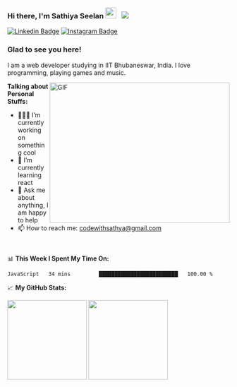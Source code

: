 ### Hi there, I'm Sathiya Seelan <img src="https://media.giphy.com/media/hvRJCLFzcasrR4ia7z/giphy.gif" width="25px"> &nbsp; ![](https://visitor-badge.glitch.me/badge?page_id=myselfsathya.myselfsathya)

[![Linkedin Badge](https://img.shields.io/badge/-LinkedIn-0e76a8?style=flat-square&logo=Linkedin&logoColor=white)](https://linkedin.com/in/myselfsathya)
[![Instagram Badge](https://img.shields.io/badge/-Instagram-e4405f?style=flat-square&logo=Instagram&logoColor=white)](https://instagram.com/myself_sathya/)

### Glad to see you here!

I am a web developer studying in IIT Bhubaneswar, India. I love programming, playing games and music.

<img align="right" alt="GIF" src="https://github.com/Gapur/Gapur/blob/master/coding.gif?raw=true" width="408" height="318" />

**Talking about Personal Stuffs:**

- 👨🏻‍💻 I’m currently working on something cool
- 🚀 I’m currently learning react
- 💬 Ask me about anything, I am happy to help
- 📫 How to reach me: codewithsathya@gmail.com

</br>

📊 **This Week I Spent My Time On:**

<!--START_SECTION:waka-->
```text
JavaScript   34 mins         █████████████████████████   100.00 % 
```
<!--END_SECTION:waka-->

📈 **My GitHub Stats:**

<p>
  <img height="180em" src="https://github-readme-stats.vercel.app/api?username=myselfsathya&show_icons=true&hide_border=true&&count_private=true&include_all_commits=true" />
  <img height="180em" src="https://github-readme-stats.vercel.app/api/top-langs/?username=myselfsathya&exclude_repo=KNN-Image-Classification&show_icons=true&hide_border=true&layout=compact&langs_count=8"/>
</p>

<!--
**myselfsathya/myselfsathya** is a ✨ _special_ ✨ repository because its `README.md` (this file) appears on your GitHub profile.

Here are some ideas to get you started:

- 🔭 I’m currently working on ...
- 🌱 I’m currently learning ...
- 👯 I’m looking to collaborate on ...
- 🤔 I’m looking for help with ...
- 💬 Ask me about ...
- 📫 How to reach me: ...
- 😄 Pronouns: ...
- ⚡ Fun fact: ...
-->

